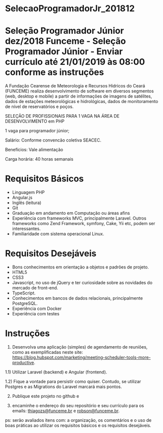 # SelecaoProgramadorJr_201812
Seleção Programador Júnior dez/2018
Funceme - Seleção Programador Júnior - Enviar currículo até 21/01/2019 às 08:00 conforme as instruções
============

A Fundação Cearense de Meteorologia e Recursos Hidricos do Ceará (FUNCEME) realiza desenvolvimento de software em diversos segmentos (web, desktop e mobile) a partir de informações de imagens de satélites, dados de estações meteorológicas e hidrológicas, dados de monitoramento de nível de reservatórios e poços.

SELEÇÃO DE PROFISSIONAIS PARA 1 VAGA NA ÁREA DE DESENVOLVIMENTO em PHP

1 vaga para programador júnior;

Salário: Conforme convencão coletiva SEACEC.

Benefícios: Vale alimentação

Carga horária: 40 horas semanais

# Requisitos Básicos

* Linguagem PHP
* Angular.js
* Inglês (leitura)
* Git
* Graduação em andamento em Computação ou áreas afins
* Experiência com frameworks MVC, principalmente Laravel. Outros frameworks como  Zend Framework, symfony, Cake, Yii etc, podem ser interessantes.
* Familiaridade com sistema operacional Linux.

# Requisitos Desejáveis

* Bons conhecimentos em orientação a objetos e padrões de projeto.
* HTML5
* CSS3 
* Javascript, no uso de jQuery e ter curiosidade sobre as novidades do mercado de front-end.
* TypeScript.
* Conhecimentos em bancos de dados relacionais, principalmente PostgreSQL.
* Experiência com Docker
* Experiência com testes 

# Instruções

1) Desenvolva uma aplicação (simples) de agendamento de reuniões, como as exemplificadas neste site: https://blog.hubspot.com/marketing/meeting-scheduler-tools-more-productive. 

  1.1) Utilizar Laravel (backend) e Angular (frontend). 
  
  1.2) Fique a vontade para persistir como quiser. Contudo, se utilizar Postgres e as Migrations do Laravel marcará  mais pontos.
  
2) Publique este projeto no github e 

3) encaminhe o endereço do seu repositório e seu currículo para os emails: thiagozs@funceme.br e robson@funceme.br.


ps: serão avaliados itens com:  a organização, os comentários e o uso de boas práticas ao utilizar os requisitos básicos e os requisitos desejáveis. 
